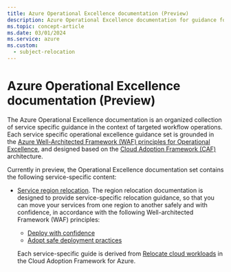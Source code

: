 ```yaml
---
title: Azure Operational Excellence documentation (Preview)
description: Azure Operational Excellence documentation for guidance for specific workload operations and projects
ms.topic: concept-article
ms.date: 03/01/2024
ms.service: azure
ms.custom:
  - subject-relocation
---
```


# Azure Operational Excellence documentation (Preview)


The Azure Operational Excellence documentation is an organized collection of service specific guidance in the context of targeted workflow operations. Each service specific operational excellence guidance set is grounded in the [Azure Well-Architected Framework (WAF) principles for Operational Excellence](/azure/well-architected/operational-excellence/principles), and designed based on the [Cloud Adoption Framework (CAF)](/azure/cloud-adoption-framework/) architecture. 

Currently in preview, the Operational Excellence documentation set contains the following service-specific content:

- [Service region relocation](./overview-relocation.md). The region relocation documentation is designed to provide service-specific relocation guidance, so that you can move your services from one region to another safely and with confidence, in accordance with the following Well-architected Framework (WAF) principles:
    - [Deploy with confidence](/azure/well-architected/operational-excellence/principles#deploy-with-confidence) 
    - [Adopt safe deployment practices](/azure/well-architected/operational-excellence/principles#adopt-safe-deployment-practices)  

    Each service-specific guide is derived from [Relocate cloud workloads](/azure/cloud-adoption-framework/relocate/) in the Cloud Adoption Framework for Azure.


